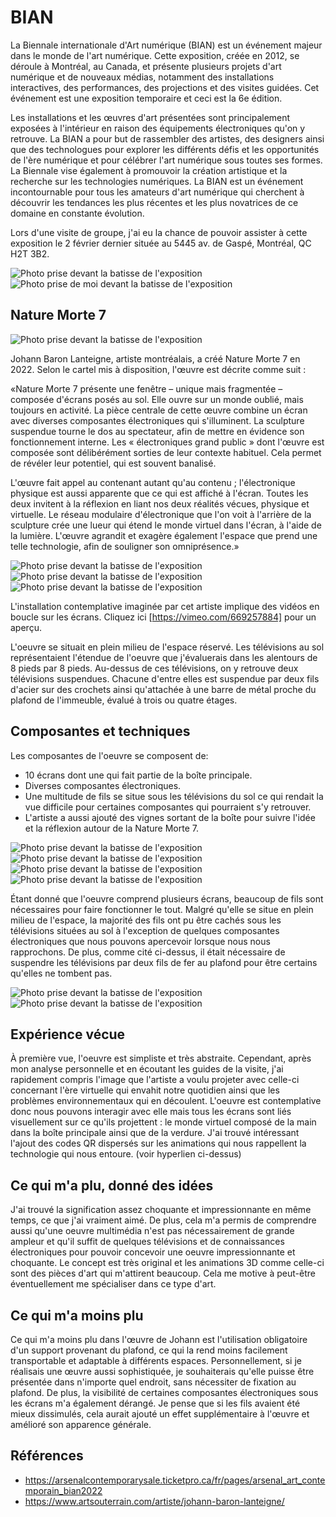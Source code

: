 # BIAN

La Biennale internationale d'Art numérique (BIAN) est un événement majeur dans le monde de l'art numérique. Cette exposition, créée en 2012, se déroule à Montréal, au Canada, et présente plusieurs projets d'art numérique et de nouveaux médias, notamment des installations interactives, des performances, des projections et des visites guidées. Cet événement est une exposition temporaire et ceci est la 6e édition.

Les installations et les œuvres d'art présentées sont principalement exposées à l'intérieur en raison des équipements électroniques qu'on y retrouve. La BIAN a pour but de rassembler des artistes, des designers ainsi que des technologues pour explorer les différents défis et les opportunités de l'ère numérique et pour célébrer l'art numérique sous toutes ses formes. La Biennale vise également à promouvoir la création artistique et la recherche sur les technologies numériques. La BIAN est un événement incontournable pour tous les amateurs d'art numérique qui cherchent à découvrir les tendances les plus récentes et les plus novatrices de ce domaine en constante évolution.

Lors d'une visite de groupe, j'ai eu la chance de pouvoir assister à cette exposition le 2 février dernier située au 5445 av. de Gaspé, Montréal, QC H2T 3B2.

![Photo prise devant la batisse de l'exposition](Photos/BIAN_Nature_more_7_vue_batiment.png)
![Photo prise de moi devant la batisse de l'exposition](Photos/BIAN_Nature_more_7_moi_devant_batiment.png)


## Nature Morte 7

![Photo prise devant la batisse de l'exposition](Photos/BIAN_Nature_more_7_vue_ensemble.png)

Johann Baron Lanteigne, artiste montréalais, a créé Nature Morte 7 en 2022. Selon le cartel mis à disposition, l'œuvre est décrite comme suit :

«Nature Morte 7 présente une fenêtre – unique mais fragmentée – composée d'écrans posés au sol. Elle ouvre sur un monde oublié, mais toujours en activité. La pièce centrale de cette œuvre combine un écran avec diverses composantes électroniques qui s'illuminent. La sculpture suspendue tourne le dos au spectateur, afin de mettre en évidence son fonctionnement interne. Les « électroniques grand public » dont l'œuvre est composée sont délibérément sorties de leur contexte habituel. Cela permet de révéler leur potentiel, qui est souvent banalisé.

L'œuvre fait appel au contenant autant qu'au contenu ; l'électronique physique est aussi apparente que ce qui est affiché à l'écran. Toutes les deux invitent à la réflexion en liant nos deux réalités vécues, physique et virtuelle. Le réseau modulaire d'électronique que l'on voit à l'arrière de la sculpture crée une lueur qui étend le monde virtuel dans l'écran, à l'aide de la lumière. L'œuvre agrandit et exagère également l'espace que prend une telle technologie, afin de souligner son omniprésence.»

![Photo prise devant la batisse de l'exposition](Photos/BIAN_Nature_more_7_cartel.png)
![Photo prise devant la batisse de l'exposition](Photos/BIAN_Nature_more_7_vu_ensemble_arriere.png)
![Photo prise devant la batisse de l'exposition](Photos/BIAN_Nature_more_7_vu_ensemble_arriere_02.png)

L'installation contemplative imaginée par cet artiste implique des vidéos en boucle sur les écrans. Cliquez ici [https://vimeo.com/669257884] pour un aperçu.

L'oeuvre se situait en plein milieu de l'espace réservé. Les télévisions au sol représentaient l'étendue de l'oeuvre que j'évaluerais dans les alentours de 8 pieds par 8 pieds. Au-dessus de ces télévisions, on y retrouve deux télévisions suspendues. Chacune d'entre elles est suspendue par deux fils d'acier sur des crochets ainsi qu'attachée à une barre de métal proche du plafond de l'immeuble, évalué à trois ou quatre étages.

## Composantes et techniques

Les composantes de l'oeuvre se composent de:
- 10 écrans dont une qui fait partie de la boîte principale.
- Diverses composantes électroniques.
- Une multitude de fils se situe sous les télévisions du sol ce qui rendait la vue difficile pour certaines composantes qui pourraient s'y retrouver.
- L'artiste a aussi ajouté des vignes sortant de la boîte pour suivre l'idée et la réflexion autour de la Nature Morte 7.

![Photo prise devant la batisse de l'exposition](Photos/BIAN_Nature_more_7_boite_controle_01.png)![Photo prise devant la batisse de l'exposition](Photos/BIAN_Nature_more_7_boite_controle_03.png)![Photo prise devant la batisse de l'exposition](Photos/BIAN_Nature_more_7_boite_controle_05.png)![Photo prise devant la batisse de l'exposition](Photos/BIAN_Nature_more_7_ecran_arriere.png)

Étant donné que l'oeuvre comprend plusieurs écrans, beaucoup de fils sont nécessaires pour faire fonctionner le tout. Malgré qu'elle se situe en plein milieu de l'espace, la majorité des fils ont pu être cachés sous les télévisions situées au sol à l'exception de quelques composantes électroniques que nous pouvons apercevoir lorsque nous nous rapprochons. De plus, comme cité ci-dessus, il était nécessaire de suspendre les télévisions par deux fils de fer au plafond pour être certains qu'elles ne tombent pas.

![Photo prise devant la batisse de l'exposition](Photos/BIAN_Nature_more_7_installation_01.png) ![Photo prise devant la batisse de l'exposition](Photos/BIAN_Nature_more_7_installation_02.png)

## Expérience vécue

À première vue, l'oeuvre est simpliste et très abstraite. Cependant, après mon analyse personnelle et en écoutant les guides de la visite, j'ai rapidement compris l'image que l'artiste a voulu projeter avec celle-ci concernant l'ère virtuelle qui envahit notre quotidien ainsi que les problèmes environnementaux qui en découlent. L'oeuvre est contemplative donc nous pouvons interagir avec elle mais tous les écrans sont liés visuellement sur ce qu'ils projettent : le monde virtuel composé de la main dans la boîte principale ainsi que de la verdure. J'ai trouvé intéressant l'ajout des codes QR dispersés sur les animations qui nous rappellent la technologie qui nous entoure. (voir hyperlien ci-dessus)

## Ce qui m'a plu, donné des idées

J'ai trouvé la signification assez choquante et impressionnante en même temps, ce que j'ai vraiment aimé. De plus, cela m'a permis de comprendre aussi qu'une oeuvre multimédia n'est pas nécessairement de grande ampleur et qu'il suffit de quelques télévisions et de connaissances électroniques pour pouvoir concevoir une oeuvre impressionnante et choquante. Le concept est très original et les animations 3D comme celle-ci sont des pièces d'art qui m'attirent beaucoup. Cela me motive à peut-être éventuellement me spécialiser dans ce type d'art.

## Ce qui m'a moins plu

Ce qui m'a moins plu dans l'œuvre de Johann est l'utilisation obligatoire d'un support provenant du plafond, ce qui la rend moins facilement transportable et adaptable à différents espaces. Personnellement, si je réalisais une œuvre aussi sophistiquée, je souhaiterais qu'elle puisse être présentée dans n'importe quel endroit, sans nécessiter de fixation au plafond. De plus, la visibilité de certaines composantes électroniques sous les écrans m'a également dérangé. Je pense que si les fils avaient été mieux dissimulés, cela aurait ajouté un effet supplémentaire à l'œuvre et amélioré son apparence générale.


## Références
- https://arsenalcontemporarysale.ticketpro.ca/fr/pages/arsenal_art_contemporain_bian2022
- https://www.artsouterrain.com/artiste/johann-baron-lanteigne/

